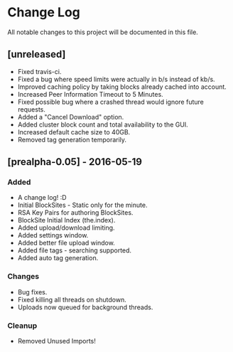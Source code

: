 # Change Log
All notable changes to this project will be documented in this file.

## [unreleased]
- Fixed travis-ci.
- Fixed a bug where speed limits were actually in b/s instead of kb/s.
- Improved caching policy by taking blocks already cached into account.
- Increased Peer Information Timeout to 5 Minutes.
- Fixed possible bug where a crashed thread would ignore future requests.
- Added a "Cancel Download" option.
- Added cluster block count and total availability to the GUI.
- Increased default cache size to 40GB.
- Removed tag generation temporarily.

## [prealpha-0.05] - 2016-05-19
### Added
- A change log! :D
- Initial BlockSites - Static only for the minute.
- RSA Key Pairs for authoring BlockSites.
- BlockSite Initial Index (the.index).
- Added upload/download limiting.
- Added settings window.
- Added better file upload window.
- Added file tags - searching supported.
- Added auto tag generation.

### Changes
- Bug fixes.
- Fixed killing all threads on shutdown.
- Uploads now queued for background threads.

### Cleanup
- Removed Unused Imports!
